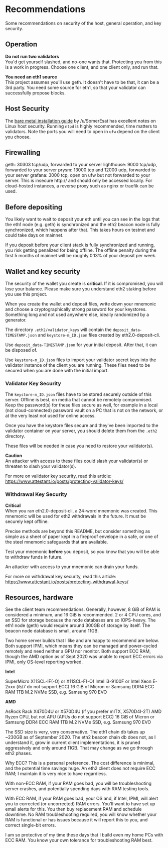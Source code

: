 # Recommendations

Some recommendations on security of the host, general operation,
and key security.

## Operation

**Do not run two validators**<br />
You'd get yourself slashed, and no-one wants that. Protecting you from this
is a work in progress. Choose one client, and one client only, and run that.

**You need an eth1 source**<br />
This project assumes you'll use geth. It doesn't have to be that, it can
be a 3rd party. You need some source for eth1, so that your validator can
successfully propose blocks.

## Host Security

The [bare metal installation guide](https://medium.com/@SomerEsat/guide-to-staking-on-ethereum-2-0-ubuntu-medalla-nimbus-5f4b2b0f2d7c)
by /u/SomerEsat has excellent notes on Linux host security. Running `ntpd`
is highly recommended, time matters to validators. Note the ports
you will need to open in `ufw` depend on the client you choose.

## Firewalling

geth: 30303 tcp/udp, forwarded to your server
lighthouse: 9000 tcp/udp, forwarded to your server
prysm: 13000 tcp and 12000 udp, forwarded to your server
grafana: 3000 tcp, open on ufw but not forwarded to your server.
This is insecure http:// and should only be accessed locally.
For cloud-hosted instances, a reverse proxy such as nginx or
traefik can be used.

## Before depositing

You likely want to wait to deposit your eth until you can see in the logs
that the eth1 node (e.g. geth) is synchronized and the eth2 beacon node
is fully synchronized, which happens after that. This takes hours on
testnet and could take days on mainnet.

If you deposit before your client stack is fully synchronized and running,
you risk getting penalized for being offline. The offline penalty during
the first 5 months of mainnet will be roughly 0.13% of your deposit per
week.

## Wallet and key security

The security of the wallet you create is **critical**. If it is compromised, you will lose
your balance. Please make sure you understand eth2 staking before you use this project.

When you create the wallet and deposit files, write down your mnemonic and
choose a cryptographically strong password for your keystores. Something long
and not used anywhere else, ideally randomized by a generator.

The directory `.eth2/validator_keys` will contain the `deposit_data-TIMESTAMP.json` and `keystore-m_ID.json`
files created by eth2.0-deposit-cli.

Use `deposit_data-TIMESTAMP.json` for your initial deposit. After that, it can be disposed of.

Use `keystore-m_ID.json` files to import your validator secret keys into the validator
instance of the client you are running. These files need to be secured when you are done
with the initial import.

### Validator Key Security

The `keystore-m_ID.json` files have to be stored securely outside of this server. Offline
is best, on media that cannot be remotely compromised. Keep the password(s) for
these files secure as well, for example in a local (not cloud-connected) password vault
on a PC that is not on the network, or at the very least not used for online access.

Once you have the keystore files secure and they've been imported to the validator container
on your server, you should delete them from the `.eth2` directory.

These files will be needed in case you need to restore your validator(s).

**Caution**<br />
An attacker with access to these files could slash your validator(s) or threaten
to slash your validator(s).

For more on validator key security, read this article: https://www.attestant.io/posts/protecting-validator-keys/

### Withdrawal Key Security

**Critical**<br />
When you ran eth2.0-deposit-cli, a 24-word mnemonic was created. This mnemonic
will be used for eth2 withdrawals in the future. It must be securely kept offline.

Precise methods are beyond this README, but consider something as simple as
a sheet of paper kept in a fireproof envelope in a safe, or one of the steel
mnemonic safeguards that are available.

Test your mnemonic **before** you deposit, so you know that you will be able
to withdraw funds in future.

An attacker with access to your mnemonic can drain your funds.

For more on withdrawal key security, read this article: https://www.attestant.io/posts/protecting-withdrawal-keys/

## Resources, hardware

See the client team recommendations. Generally, however, 8 GiB of RAM is considered
a minimum, and 16 GiB is recommended. 2 or 4 CPU cores, and an SSD for storage
because the node databases are so IOPS-heavy. The eth1 node (geth) would require
around 300GB of storage by itself. The beacon node database is small, around 11GB.

Two home server builds that I like and am happy to recommend are below. Both support
IPMI, which means they can be managed and power-cycled remotely and need neither
a GPU nor monitor. Both support ECC RAM, though the AMD option as of Sept 2020
was unable to report ECC errors via IPMI, only OS-level reporting worked.

**Intel**

SuperMicro X11SCL-IF(-O) or X11SCL-F(-O)
Intel i3-9100F or Intel Xeon E-2xxx (i5/7 do not support ECC)
16 GiB of Micron or Samsung DDR4 ECC RAM
1TB M.2 NVMe SSD, e.g. Samsung 970 EVO

**AMD**

AsRock Rack X470D4U or X570D4U (if you prefer mITX, X570D4I-2T)
AMD Ryzen CPU, but not APU (APUs do not support ECC)
16 GiB of Micron or Samsung DDR4 ECC RAM
1TB M.2 NVMe SSD, e.g. Samsung 970 EVO

The SSD size is very, very conservative. The eth1 chain db takes up ~230GB as
of September 2020. The eth2 beacon chain db does not, as I understand it, grow
in current client implementations, it is pruned aggressively and only around 11GB. That
may change as we go through eth2 phases.

Why ECC? This is a personal preference. The cost difference is minimal,
and the potential time savings huge. An eth2 client does not require
ECC RAM; I maintain it is very nice to have regardless.

With non-ECC RAM, if your RAM goes bad, you will be troubleshooting server
crashes, and potentially spending days with RAM testing tools.

With ECC RAM, if your RAM goes bad, your OS and, if Intel, IPMI, will alert
you to corrected (or uncorrected) RAM errors. You'll want to have set up
email alerts for this. You then buy replacement RAM and schedule downtime.
No RAM troubleshooting required, you will know whether your RAM is functional or has issues
because it will report this to you, and correct single-bit errors.

I am so protective of my time these days that I build even my
home PCs with ECC RAM. You know your own tolerance for troubleshooting
RAM best.
